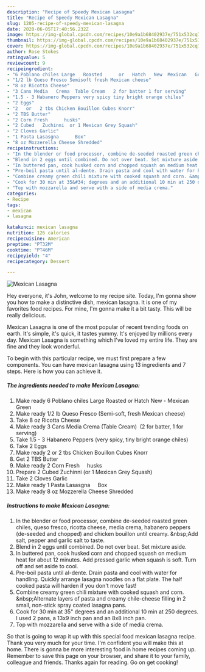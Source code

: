 ```yaml
---
description: "Recipe of Speedy Mexican Lasagna"
title: "Recipe of Speedy Mexican Lasagna"
slug: 1205-recipe-of-speedy-mexican-lasagna
date: 2020-06-05T17:40:56.232Z
image: https://img-global.cpcdn.com/recipes/10e9a1b68402937e/751x532cq70/mexican-lasagna-recipe-main-photo.jpg
thumbnail: https://img-global.cpcdn.com/recipes/10e9a1b68402937e/751x532cq70/mexican-lasagna-recipe-main-photo.jpg
cover: https://img-global.cpcdn.com/recipes/10e9a1b68402937e/751x532cq70/mexican-lasagna-recipe-main-photo.jpg
author: Rose Stokes
ratingvalue: 5
reviewcount: 9
recipeingredient:
- "6 Poblano chiles Large   Roasted      or   Hatch   New  Mexican   Green"
- "1/2 lb Queso Fresco Semisoft fresh Mexican cheese"
- "8 oz Ricotta Cheese"
- "3 Cans Media   Crema  Table Cream   2 for batter 1 for serving"
- "1.5 - 3 Habanero Peppers very spicy tiny bright orange chiles"
- "2 Eggs"
- "2   or   2 tbs Chicken Bouillon Cubes Knorr"
- "2 TBS Butter"
- "2 Corn Fresh      husks"
- "2 Cubed   Zuchinni  or 1 Mexican Grey Squash"
- "2 Cloves Garlic"
- "1 Pasta Lasasgna      Box"
- "8 oz Mozzerella Cheese Shredded"
recipeinstructions:
- "In the blender or food processor, combine de-seeded roasted green chiles, queso fresco, ricotta cheese, media crema, habanero peppers (de-seeded and chopped) and chicken bouillon until creamy. &amp;nbsp;Add salt, pepper and garlic salt to taste."
- "Blend in 2 eggs until combined. Do not over beat. Set mixture aside."
- "In buttered pan, cook husked corn and chopped squash on medium heat for about 12 minutes. Add pressed garlic when squash is soft. Turn off and set aside to cool."
- "Pre-boil pasta until al-dente. Drain pasta and cool with water for handling. Quickly arrange lasagna noodles on a flat plate. The half cooked pasta will harden if you don&#39;t move fast!"
- "Combine creamy green chili mixture with cooked squash and corn. &amp;nbsp;Alternate layers of pasta and creamy chile-cheese filling in 2 small, non-stick spray coated lasagna pans."
- "Cook for 30 min at 35&#34; degrees and an additional 10 min at 250 degrees. I used 2 pans, a 13x9 inch pan and an 8x8 inch pan."
- "Top with mozzarella and serve with a side of media crema."
categories:
- Recipe
tags:
- mexican
- lasagna

katakunci: mexican lasagna 
nutrition: 126 calories
recipecuisine: American
preptime: "PT32M"
cooktime: "PT46M"
recipeyield: "4"
recipecategory: Dessert

---
```



![Mexican Lasagna](https://img-global.cpcdn.com/recipes/10e9a1b68402937e/751x532cq70/mexican-lasagna-recipe-main-photo.jpg)

Hey everyone, it's John, welcome to my recipe site. Today, I'm gonna show you how to make a distinctive dish, mexican lasagna. It is one of my favorites food recipes. For mine, I'm gonna make it a bit tasty. This will be really delicious.

Mexican Lasagna is one of the most popular of recent trending foods on earth. It's simple, it's quick, it tastes yummy. It's enjoyed by millions every day. Mexican Lasagna is something which I've loved my entire life. They are fine and they look wonderful.




To begin with this particular recipe, we must first prepare a few components. You can have mexican lasagna using 13 ingredients and 7 steps. Here is how you can achieve it.

<!--inarticleads1-->

##### The ingredients needed to make Mexican Lasagna:

1. Make ready 6 Poblano chiles Large   Roasted      or   Hatch   New - Mexican   Green
1. Make ready 1/2 lb Queso Fresco (Semi-soft, fresh Mexican cheese)
1. Take 8 oz Ricotta Cheese
1. Make ready 3 Cans Media   Crema  (Table Cream)   (2 for batter, 1 for serving)
1. Take 1.5 - 3 Habanero Peppers (very spicy, tiny bright orange chiles)
1. Take 2 Eggs
1. Make ready 2   or   2 tbs Chicken Bouillon Cubes Knorr
1. Get 2 TBS Butter
1. Make ready 2 Corn Fresh      husks
1. Prepare 2 Cubed   Zuchinni  (or 1 Mexican Grey Squash)
1. Take 2 Cloves Garlic
1. Make ready 1 Pasta Lasasgna      Box
1. Make ready 8 oz Mozzerella Cheese Shredded




<!--inarticleads2-->

##### Instructions to make Mexican Lasagna:

1. In the blender or food processor, combine de-seeded roasted green chiles, queso fresco, ricotta cheese, media crema, habanero peppers (de-seeded and chopped) and chicken bouillon until creamy. &amp;nbsp;Add salt, pepper and garlic salt to taste.
1. Blend in 2 eggs until combined. Do not over beat. Set mixture aside.
1. In buttered pan, cook husked corn and chopped squash on medium heat for about 12 minutes. Add pressed garlic when squash is soft. Turn off and set aside to cool.
1. Pre-boil pasta until al-dente. Drain pasta and cool with water for handling. Quickly arrange lasagna noodles on a flat plate. The half cooked pasta will harden if you don&#39;t move fast!
1. Combine creamy green chili mixture with cooked squash and corn. &amp;nbsp;Alternate layers of pasta and creamy chile-cheese filling in 2 small, non-stick spray coated lasagna pans.
1. Cook for 30 min at 35&#34; degrees and an additional 10 min at 250 degrees. I used 2 pans, a 13x9 inch pan and an 8x8 inch pan.
1. Top with mozzarella and serve with a side of media crema.




So that is going to wrap it up with this special food mexican lasagna recipe. Thank you very much for your time. I'm confident you will make this at home. There is gonna be more interesting food in home recipes coming up. Remember to save this page on your browser, and share it to your family, colleague and friends. Thanks again for reading. Go on get cooking!

